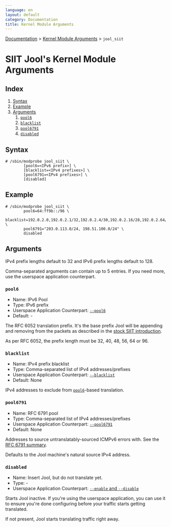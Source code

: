 ```yaml
---
language: en
layout: default
category: Documentation
title: Kernel Module Arguments
---
```


[Documentation](documentation.html) > [Kernel Module Arguments](documentation.html#kernel-module-arguments) > `jool_siit`

# SIIT Jool's Kernel Module Arguments

## Index

1. [Syntax](#syntax)
2. [Example](#example)
3. [Arguments](#arguments)
	1. [`pool6`](#pool6)
	2. [`blacklist`](#blacklist)
	3. [`pool6791`](#pool6791)
	4. [`disabled`](#disabled)

## Syntax

	# /sbin/modprobe jool_siit \
			[pool6=<IPv6 prefix>] \
			[blacklist=<IPv4 prefixes>] \
			[pool6791=<IPv4 prefixes>] \
			[disabled]

## Example

	# /sbin/modprobe jool_siit \
			pool6=64:ff9b::/96 \
			blacklist=192.0.2.0,192.0.2.1/32,192.0.2.4/30,192.0.2.16/28,192.0.2.64/26 \
			pool6791="203.0.113.0/24, 198.51.100.0/24" \
			disabled

## Arguments

IPv4 prefix lengths default to 32 and IPv6 prefix lengths default to 128.

Comma-separated arguments can contain up to 5 entries. If you need more, use the userspace application counterpart.

### `pool6`

- Name: IPv6 Pool
- Type: IPv6 prefix
- Userspace Application Counterpart: [`--pool6`](usr-flags-pool6.html)
- Default: -

The RFC 6052 translation prefix. It's the base prefix Jool will be appending and removing from the packets as described in the [stock SIIT introduction](intro-nat64.html#siit-traditional).

As per RFC 6052, the prefix length must be 32, 40, 48, 56, 64 or 96.

### `blacklist`

- Name: IPv4 prefix blacklist
- Type: Comma-separated list of IPv4 addresses/prefixes
- Userspace Application Counterpart: [`--blacklist`](usr-flags-blacklist.html)
- Default: None

IPv4 addresses to exclude from [`pool6`](#pool6)-based translation.

### `pool6791`

- Name: RFC 6791 pool
- Type: Comma-separated list of IPv4 addresses/prefixes
- Userspace Application Counterpart: [`--pool6791`](usr-flags-pool6791.html)
- Default: None

Addresses to source untranslatably-sourced ICMPv6 errors with. See the [RFC 6791 summary](rfc6791.html).

Defaults to the Jool machine's natural source IPv4 address.

### `disabled`

- Name: Insert Jool, but do not translate yet.
- Type: -
- Userspace Application Counterpart: [`--enable` and `--disable`](usr-flags-global.html#enable---disable)

Starts Jool inactive. If you're using the userspace application, you can use it to ensure you're done configuring before your traffic starts getting translated.

If not present, Jool starts translating traffic right away.

